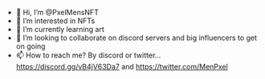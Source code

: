 - 👋 Hi, I’m @PxelMensNFT
- 👀 I’m interested in NFTs
- 🌱 I’m currently learning art
- 💞️ I’m looking to collaborate on discord servers and big influencers to get on going
- 📫 How to reach me? By discord or twitter... https://discord.gg/vB4jV63Da7 and https://twitter.com/MenPxel

